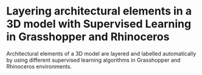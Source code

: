 # Layering architectural elements in a 3D model with Supervised Learning in Grasshopper and Rhinoceros

Architectural elements of a 3D model are layered and labelled automatically by using different supervised learning algorithms in Grasshopper and Rhinoceros environments. 

